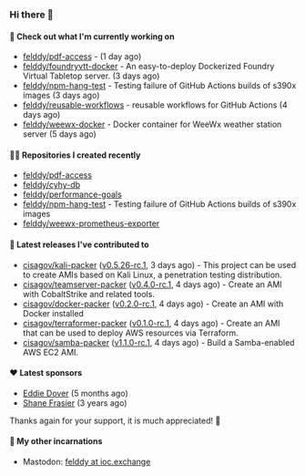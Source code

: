 ### Hi there 👋

#### 👷 Check out what I'm currently working on

- [felddy/pdf-access](https://github.com/felddy/pdf-access) -  (1 day ago)
- [felddy/foundryvtt-docker](https://github.com/felddy/foundryvtt-docker) - An easy-to-deploy Dockerized Foundry Virtual Tabletop server. (3 days ago)
- [felddy/npm-hang-test](https://github.com/felddy/npm-hang-test) - Testing failure of GitHub Actions builds of s390x images (3 days ago)
- [felddy/reusable-workflows](https://github.com/felddy/reusable-workflows) - reusable workflows for GitHub Actions (4 days ago)
- [felddy/weewx-docker](https://github.com/felddy/weewx-docker) - Docker container for WeeWx weather station server (5 days ago)

#### 👨‍💻 Repositories I created recently

- [felddy/pdf-access](https://github.com/felddy/pdf-access)
- [felddy/cyhy-db](https://github.com/felddy/cyhy-db)
- [felddy/performance-goals](https://github.com/felddy/performance-goals)
- [felddy/npm-hang-test](https://github.com/felddy/npm-hang-test) - Testing failure of GitHub Actions builds of s390x images
- [felddy/weewx-prometheus-exporter](https://github.com/felddy/weewx-prometheus-exporter)

#### 🚀 Latest releases I've contributed to

- [cisagov/kali-packer](https://github.com/cisagov/kali-packer) ([v0.5.26-rc.1](https://github.com/cisagov/kali-packer/releases/tag/v0.5.26-rc.1), 3 days ago) - This project can be used to create AMIs based on Kali Linux, a penetration testing distribution.
- [cisagov/teamserver-packer](https://github.com/cisagov/teamserver-packer) ([v0.4.0-rc.1](https://github.com/cisagov/teamserver-packer/releases/tag/v0.4.0-rc.1), 4 days ago) - Create an AMI with CobaltStrike and related tools.
- [cisagov/docker-packer](https://github.com/cisagov/docker-packer) ([v0.2.0-rc.1](https://github.com/cisagov/docker-packer/releases/tag/v0.2.0-rc.1), 4 days ago) - Create an AMI with Docker installed
- [cisagov/terraformer-packer](https://github.com/cisagov/terraformer-packer) ([v0.1.0-rc.1](https://github.com/cisagov/terraformer-packer/releases/tag/v0.1.0-rc.1), 4 days ago) - Create an AMI that can be used to deploy AWS resources via Terraform.
- [cisagov/samba-packer](https://github.com/cisagov/samba-packer) ([v1.1.0-rc.1](https://github.com/cisagov/samba-packer/releases/tag/v1.1.0-rc.1), 4 days ago) - Build a Samba-enabled AWS EC2 AMI.

#### ❤️ Latest sponsors
- [Eddie Dover](https://github.com/EddieDover) (5 months ago)
- [Shane Frasier](https://github.com/jsf9k) (3 years ago)

Thanks again for your support, it is much appreciated! 🙏

#### 🐋 My other incarnations
- Mastodon: <a rel="me" href="https://ioc.exchange/@felddy">felddy at ioc.exchange</a>
